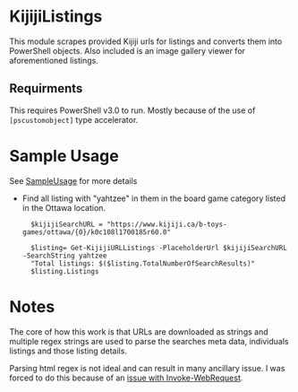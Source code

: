 # KijijiListings

This module scrapes provided Kijiji urls for listings and converts them into PowerShell objects. Also included is an image gallery viewer for aforementioned listings. 

## Requirments

This requires PowerShell v3.0 to run. Mostly because of the use of `[pscustomobject]` type accelerator.

# Sample Usage

See [SampleUsage](https://github.com/NegativeZero000/KijijiListings/blob/master/SampleUsage.ps1) for more details

- Find all listing with "yahtzee" in them in the board game category listed in the Ottawa location.

        $kijijiSearchURL = "https://www.kijiji.ca/b-toys-games/ottawa/{0}/k0c108l1700185r60.0"
        
        $listing= Get-KijijiURLListings -PlaceholderUrl $kijijiSearchURL -SearchString yahtzee
        "Total listings: $($listing.TotalNumberOfSearchResults)"
        $listing.Listings

# Notes

The core of how this work is that URLs are downloaded as strings and multiple regex strings are used to parse the searches meta data, individuals listings and those listing details.

Parsing html regex is not ideal and can result in many ancillary issue. I was forced to do this because of an [issue with Invoke-WebRequest](https://connect.microsoft.com/PowerShell/feedbackdetail/view/1557783/invoke-webrequest-hangs-in-some-cases-unless-usebasicparsing-is-used).

